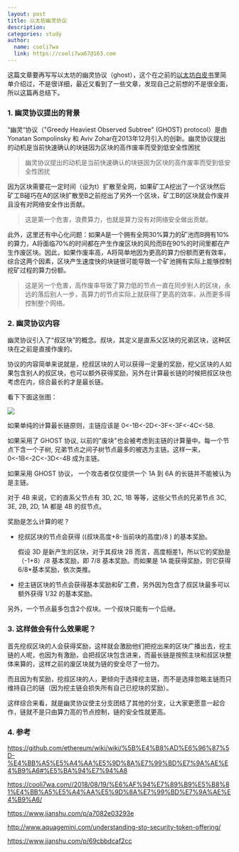 ```yaml
---
layout: post
title: 以太坊幽灵协议
description:
categories: study
author:
  name: cooli7wa
  link: https://cooli7wa67@163.com
---
```

这篇文章要再写写以太坊的幽灵协议（ghost），这个在之前的[以太坊白皮书](https://cooli7wa.com//2018/08/19/%E6%AF%94%E7%89%B9%E5%B8%81%E4%BB%A5%E5%A4%AA%E5%9D%8A%E7%99%BD%E7%9A%AE%E4%B9%A6/)里简单介绍过，不是很详细，最近又看到了一些文章，发现自己之前想的不是很全面，所以这篇再总结下。

### 1. 幽灵协议提出的背景

“幽灵“协议（"Greedy Heaviest Observed Subtree" (GHOST) protocol）是由Yonatan Sompolinsky 和 Aviv Zohar在2013年12月引入的创新。幽灵协议提出的动机是当前快速确认的块链因为区块的高作废率而受到低安全性困扰

> 幽灵协议提出的动机是当前快速确认的块链因为区块的高作废率而受到低安全性困扰

因为区块需要花一定时间（设为t）扩散至全网，如果矿工A挖出了一个区块然后矿工B碰巧在A的区块扩散至B之前挖出了另外一个区块，矿工B的区块就会作废并且没有对网络安全作出贡献。

> 这是第一个危害，浪费算力，也就是算力没有对网络安全做出贡献。

此外，这里还有中心化问题：如果A是一个拥有全网30%算力的矿池而B拥有10%的算力，A将面临70%的时间都在产生作废区块的风险而B在90%的时间里都在产生作废区块。因此，如果作废率高，A将简单地因为更高的算力份额而更有效率，综合这两个因素，区块产生速度快的块链很可能导致一个矿池拥有实际上能够控制挖矿过程的算力份额。

> 这是另一个危害，高作废率导致了算力低的节点一直在同步别人的区块，永远的落后别人一步，高算力的节点实际上就获得了更高的效率，从而更多得控制整个网络。

### 2. 幽灵协议内容

幽灵协议引入了“叔区块”的概念。叔块，其定义是直系父区块的兄弟区块，这种区块在之前是直接作废的。

协议的内容简单来说就是，挖叔区块的人可以获得一定量的奖励，挖父区块的人如果包含别人的叔区块，也可以额外获得奖励，另外在计算最长链的时候把叔区块也考虑在内，综合最长的才是最长链。

看下下面这张图：

![]({{site.baseurl}}/images/md/ghost_0.png)

如果单纯的计算最长链原则，主链应该是 0<-1B<-2D<-3F<-3F<-4C<-5B.

如果采用了 GHOST 协议, 以前的"废块"也会被考虑到主链的计算量中。每一个节点下含一个子树, 兄弟节点之间子树节点最多的被选为主链。这样一来，0<-1B<-2C<-3D<-4B 成为主链。

如果采用 GHOST 协议， 一个攻击者仅仅提供一个 1A 到 6A 的长链并不能被认为是主链。

对于 4B 来说，它的直系父节点有 3D, 2C, 1B 等等，这些父节点的兄弟节点 3C, 3E, 2B, 2D, 1A 都是 4B 的叔节点。

奖励是怎么计算的呢？

- 挖叔区块的节点会获得 ((叔块高度+8-当前块的高度)/8 ) 的基本奖励。

  假设 3D 是新产生的区块，对于其叔块 2B 而言，高度相差1，所以它的奖励是（-1+8）/8 基本奖励，即 7/8 基本奖励。而如果是 1A 能获得奖励，则它获得 6/8*基本奖励，依次类推。

- 挖主链区块的节点会获得基本奖励和矿工费，另外因为包含了叔区块最多可以额外获得 1/32 的基本奖励。

另外，一个节点最多包含2个叔块。一个叔块只能有一个后继。

### 3. 这样做会有什么效果呢？

首先挖叔区块的人会获得奖励，这样就会激励他们把挖出来的区块广播出去，挖主链的人呢，也因为有激励，会把叔区块包含进来，而最长链是按照主块和叔区块整体来算的，这样之前的废区块就为链的安全尽了一份力。

而且因为有奖励，挖叔区块的人，更倾向于选择挖主链，而不是选择忽略主链而只维持自己的链（因为挖主链会损失所有自己已挖块的奖励）。

这样综合来看，就是幽灵协议使主分支团结了其他的分支，让大家更愿意一起合作，链就不是只由算力高的节点控制，链的安全性就更高。

### 4. 参考

https://github.com/ethereum/wiki/wiki/%5B%E4%B8%AD%E6%96%87%5D-%E4%BB%A5%E5%A4%AA%E5%9D%8A%E7%99%BD%E7%9A%AE%E4%B9%A6#%E5%BA%94%E7%94%A8

https://cooli7wa.com//2018/08/19/%E6%AF%94%E7%89%B9%E5%B8%81%E4%BB%A5%E5%A4%AA%E5%9D%8A%E7%99%BD%E7%9A%AE%E4%B9%A6/

https://www.jianshu.com/p/a7082e03293e

http://www.aquagemini.com/understanding-sto-security-token-offering/

https://www.jianshu.com/p/69cbbdcaf2cc<script type="text/javascript" src="https://cdn.mathjax.org/mathjax/latest/MathJax.js?config=default"></script>
